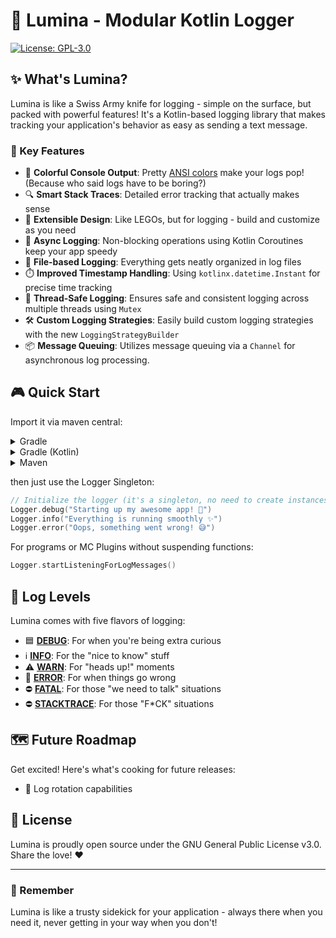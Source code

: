 # 🌟 Lumina - Modular Kotlin Logger
[![License: GPL-3.0](https://img.shields.io/badge/License-GPL%203.0-blue.svg)](https://www.gnu.org/licenses/gpl-3.0)

## ✨ What's Lumina?

Lumina is like a Swiss Army knife for logging - simple on the surface, but packed with powerful features! It's a Kotlin-based logging library that makes tracking your application's behavior as easy as sending a text message.

### 🎯 Key Features

- 🌈 **Colorful Console Output**: Pretty [ANSI colors](src/main/kotlin/dev/nelmin/logger/ANSI.kt) make your logs pop! (Because who said logs have to be boring?)
- 🔍 **Smart Stack Traces**: Detailed error tracking that actually makes sense
- 🎨 **Extensible Design**: Like LEGOs, but for logging - build and customize as you need
- 🚀 **Async Logging**: Non-blocking operations using Kotlin Coroutines keep your app speedy
- 📝 **File-based Logging**: Everything gets neatly organized in log files
- ⏱️ **Improved Timestamp Handling**: Using `kotlinx.datetime.Instant` for precise time tracking
- 🧵 **Thread-Safe Logging**: Ensures safe and consistent logging across multiple threads using `Mutex`
- 🛠️ **Custom Logging Strategies**: Easily build custom logging strategies with the new `LoggingStrategyBuilder`
- 📦 **Message Queuing**: Utilizes message queuing via a `Channel` for asynchronous log processing.

## 🎮 Quick Start

Import it via maven central:

<details>
<summary>Gradle</summary>

```gradle
implementation 'dev.nelmin:lumina:2.0.1'
```

</details>

<details>
<summary>Gradle (Kotlin)</summary>

```kts
implementation("dev.nelmin:lumina:2.0.1")
```

</details>

<details>
<summary>Maven</summary>

```xml
<dependency>
    <groupId>dev.nelmin</groupId>
    <artifactId>lumina</artifactId>
    <version>2.0.1</version>
</dependency>
```

</details>

then just use the Logger Singleton:

```kotlin
// Initialize the logger (it's a singleton, no need to create instances!)
Logger.debug("Starting up my awesome app! 🚀")
Logger.info("Everything is running smoothly ✨")
Logger.error("Oops, something went wrong! 😅")
```

For programs or MC Plugins without suspending functions:

```kotlin
Logger.startListeningForLogMessages()
```

## 🎨 Log Levels

Lumina comes with five flavors of logging:
- 🟦 [**DEBUG**](src/main/kotlin/dev/nelmin/logger/strategy/LoggingStrategy.kt): For when you're being extra curious
- ℹ️ [**INFO**](src/main/kotlin/dev/nelmin/logger/strategy/LoggingStrategy.kt): For the "nice to know" stuff
- ⚠️ [**WARN**](src/main/kotlin/dev/nelmin/logger/strategy/LoggingStrategy.kt): For "heads up!" moments
- 🔴 [**ERROR**](src/main/kotlin/dev/nelmin/logger/strategy/LoggingStrategy.kt): For when things go wrong
- ⛔ [**FATAL**](src/main/kotlin/dev/nelmin/logger/strategy/LoggingStrategy.kt): For those "we need to talk" situations
- ⛔ [**STACKTRACE**](src/main/kotlin/dev/nelmin/logger/strategy/StackTraceLoggingStrategy.kt): For those "F*CK" situations

## 🗺️ Future Roadmap

Get excited! Here's what's cooking for future releases:
- 🔄 Log rotation capabilities

## 📜 License

Lumina is proudly open source under the GNU General Public License v3.0. Share the love! ❤️

---

### 🌟 Remember

Lumina is like a trusty sidekick for your application - always there when you need it, never getting in your way when you don't!
